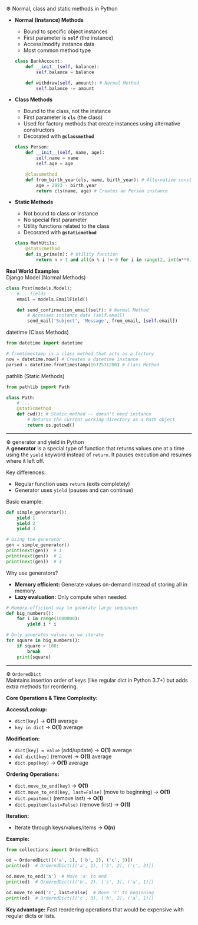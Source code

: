 ⚙️ Normal, class and static methods in Python  
- **Normal (Instance) Methods**
    - Bound to specific object instances
    - First parameter is **`self`** (the instance)
    - Access/modify instance data
    - Most common method type

    ```python
    class BankAccount:
        def __init__(self, balance):
            self.balance = balance

        def withdraw(self, amount): # Normal Method
            self.balance -= amount
    ```

- **Class Methods**
    - Bound to the class, not the instance
    - First parameter is **`cls`** (the class)
    - Used for factory methods that create instances using alternative constructors
    - Decorated with **`@classmethod`**

    ```python
    class Person:
        def __init__(self, name, age):
            self.name = name
            self.age = age

        @classmethod
        def from_birth_year(cls, name, birth_year): # Alternative constructor
            age = 2023 - birth_year
            return cls(name, age) # Creates an Person instance
    ```

- **Static Methods**
    - Not bound to class or instance
    - No special first parameter
    - Utility functions related to the class
    - Decorated with **`@staticmethod`**

    ```python
    class MathUtils:
        @staticmethod
        def is_prime(n): # Utility function
            return n > 1 and all(n % i != 0 for i in range(2, int(n**0.5) + 1))
    ```

**Real World Examples**  
Django Model (Normal Methods)
```python
class Post(models.Model):
    #... fields
    email = models.EmailField()

    def send_confirmation_email(self): # Normal Method
        # Accesses instance data (self.email)
        send_mail('Subject', 'Message', from_email, [self.email])
```

datetime (Class Methods)
```python
from datetime import datetime

# fromtimestamp is a class method that acts as a factory
now = datetime.now() # Creates a datetime instance
parsed = datetime.fromtimestamp(1672531200) # Class Method
```

pathlib (Static Methods)
```python
from pathlib import Path

class Path:
    # ...
    @staticmethod
    def cwd(): # Static method -- doesn't need instance
        # Returns the current working directory as a Path object
        return os.getcwd()
```

<hr width="100%" size="2" color="#007acc" noshade>

⚙️ generator and yield in Python  
A **generator** is a special type of function that returns values one at a time using the `yield` keyword instead of `return`. It pauses execution and resumes where it left off.

Key differences:
- Regular function uses `return` (exits completely)
- Generator uses `yield` (pauses and can continue)

Basic example:
```python
def simple_generator():
    yield 1
    yield 2
    yield 3

# Using the generator
gen = simple_generator()
print(next(gen))  # 1
print(next(gen))  # 2
print(next(gen))  # 3
```

Why use generators?  
- **Memory efficient:** Generate values on-demand instead of storing all in memory.
- **Lazy evaluation:** Only compute when needed.

```python
# Memory-efficient way to generate large sequences
def big_numbers():
    for i in range(1000000):
        yield i * i

# Only generates values as we iterate
for square in big_numbers():
    if square > 100:
        break
    print(square)
```

<hr width="100%" size="2" color="#007acc" noshade>

⚙️ `OrderedDict`  
Maintains insertion order of keys (like regular dict in Python 3.7+) but adds extra methods for reordering.

**Core Operations & Time Complexity:**  

**Access/Lookup:**
- `dict[key]` → **O(1)** average
- `key in dict` → **O(1)** average

**Modification:**
- `dict[key] = value` (add/update) → **O(1)** average
- `del dict[key]` (remove) → **O(1)** average
- `dict.pop(key)` → **O(1)** average

**Ordering Operations:**
- `dict.move_to_end(key)` → **O(1)** 
- `dict.move_to_end(key, last=False)` (move to beginning) → **O(1)**
- `dict.popitem()` (remove last) → **O(1)**
- `dict.popitem(last=False)` (remove first) → **O(1)**

**Iteration:**
- Iterate through keys/values/items → **O(n)**

**Example:**
```python
from collections import OrderedDict

od = OrderedDict([('a', 1), ('b', 2), ('c', 3)])
print(od)  # OrderedDict([('a', 1), ('b', 2), ('c', 3)])

od.move_to_end('a')  # Move 'a' to end
print(od)  # OrderedDict([('b', 2), ('c', 3), ('a', 1)])

od.move_to_end('c', last=False)  # Move 'c' to beginning  
print(od)  # OrderedDict([('c', 3), ('b', 2), ('a', 1)])
```

**Key advantage:** Fast reordering operations that would be expensive with regular dicts or lists.